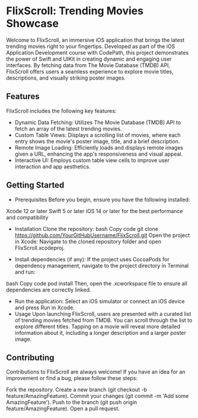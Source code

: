 # FlixScroll: Trending Movies Showcase
Welcome to FlixScroll, an immersive iOS application that brings the latest trending movies right to your fingertips. Developed as part of the iOS Application Development course with CodePath, this project demonstrates the power of Swift and UIKit in creating dynamic and engaging user interfaces. By fetching data from The Movie Database (TMDB) API, FlixScroll offers users a seamless experience to explore movie titles, descriptions, and visually striking poster images.

## Features
FlixScroll includes the following key features:

* Dynamic Data Fetching: Utilizes The Movie Database (TMDB) API to fetch an array of the latest trending movies.
* Custom Table Views: Displays a scrolling list of movies, where each entry shows the movie's poster image, title, and a brief description.
* Remote Image Loading: Efficiently loads and displays remote images given a URL, enhancing the app's responsiveness and visual appeal.
* Interactive UI: Employs custom table view cells to improve user interaction and app aesthetics.

## Getting Started
* Prerequisites
Before you begin, ensure you have the following installed:

Xcode 12 or later
Swift 5 or later
iOS 14 or later for the best performance and compatibility
* Installation
Clone the repository:
bash
Copy code
git clone https://github.com/YourGitHubUsername/FlixScroll.git
Open the project in Xcode:
Navigate to the cloned repository folder and open FlixScroll.xcodeproj.

* Install dependencies (if any):
If the project uses CocoaPods for dependency management, navigate to the project directory in Terminal and run:

bash
Copy code
pod install
Then, open the .xcworkspace file to ensure all dependencies are correctly linked.

* Run the application:
Select an iOS simulator or connect an iOS device and press Run in Xcode.
* Usage
Upon launching FlixScroll, users are presented with a curated list of trending movies fetched from TMDB. You can scroll through the list to explore different titles. Tapping on a movie will reveal more detailed information about it, including a longer description and a larger poster image.

## Contributing
Contributions to FlixScroll are always welcome! If you have an idea for an improvement or find a bug, please follow these steps:

Fork the repository.
Create a new branch (git checkout -b feature/AmazingFeature).
Commit your changes (git commit -m 'Add some AmazingFeature').
Push to the branch (git push origin feature/AmazingFeature).
Open a pull request.
